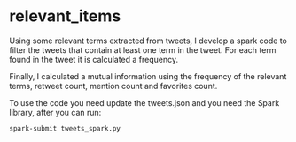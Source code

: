 # relevant_items

Using some relevant terms extracted from tweets, I develop a spark code to filter the tweets that contain at least one term in the tweet. For each term found in the tweet it is calculated a frequency.

Finally, I calculated a mutual information using the frequency of the relevant terms, retweet count, mention count and favorites count.

To use the code you need update the tweets.json and you need the Spark library, after you can run:
```
spark-submit tweets_spark.py
```
 
